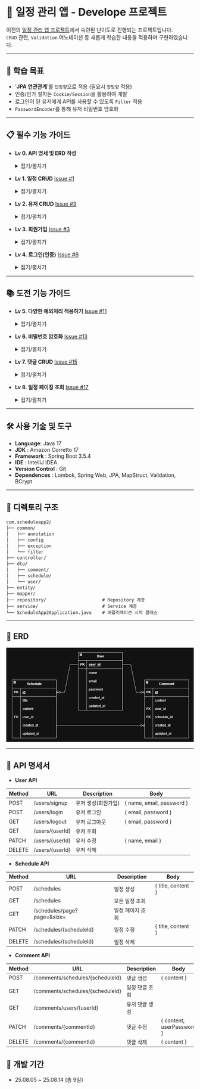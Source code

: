 # 📅 일정 관리 앱 - Develope 프로젝트
이전의 [일정 관리 앱 프로젝트](https://github.com/TwoTechSide/Sparta-Quest-Schedule-App)에서 숙련된 난이도로 진행되는 프로젝트입니다.  
`CRUD` 관련, `Validation` 어노테이션 등 새롭게 학습한 내용을 적용하며 구현하였습니다.  

- - -

## 📌 학습 목표

- '**JPA 연관관계**'를 `단방향`으로 적용 (필요시 `양방향` 적용) 
- 인증/인가 절차는 `Cookie/Session`을 활용하여 개발
- 로그인이 된 유저에게 API를 사용할 수 있도록 `Filter` 적용
- `PasswordEncoder`를 통해 유저 비밀번호 암호화

- - -

## 📋 필수 기능 가이드

- **Lv 0. API 명세 및 ERD 작성**
  <details>
  <summary>접기/펼치기</summary>

    - **API 명세서 작성하기**
        - API명세서는 프로젝트 root(최상위) 경로의 `README.md` 에 작성
    - **ERD 작성하기**
        - ERD는 프로젝트 root(최상위) 경로의 `README.md` 에 첨부
  </details>
- **Lv 1. 일정 CRUD** [Issue #1](https://github.com/TwoTechSide/Sparta-Quest-Schedule-App2/issues/1)
  <details>
  <summary>접기/펼치기</summary>

  - 일정을 생성, 조회, 수정, 삭제할 수 있습니다.
  - 일정은 아래 필드를 가집니다.
      - `작성 유저명`, `할일 제목`, `할일 내용`, `작성일`, `수정일` 필드
      - `작성일`, `수정일` 필드는 `JPA Auditing`을 활용합니다.
  </details>
- **Lv 2. 유저 CRUD** [Issue #3](https://github.com/TwoTechSide/Sparta-Quest-Schedule-App2/issues/3)
  <details>
  <summary>접기/펼치기</summary>

  - 유저를 생성, 조회, 수정, 삭제할 수 있습니다.
  - 유저는 아래와 같은 필드를 가집니다.
      - `유저명`, `이메일`, `작성일` , `수정일` 필드
      - `작성일`, `수정일` 필드는 `JPA Auditing`을 활용합니다.
  - 연관관계 구현
      - 일정은 이제 `작성 유저명` 필드 대신 `유저 고유 식별자` 필드를 가집니다.
  </details>
- **Lv 3. 회원가입** [Issue #3](https://github.com/TwoTechSide/Sparta-Quest-Schedule-App2/issues/3)
  <details>
  <summary>접기/펼치기</summary>

    - 유저에 `비밀번호` 필드를 추가합니다.
      - 비밀번호 암호화는 도전 기능에서 수행합니다.
  </details>
- **Lv 4. 로그인(인증)** [Issue #8](https://github.com/TwoTechSide/Sparta-Quest-Schedule-App2/issues/8)
  <details>
  <summary>접기/펼치기</summary>

    - 키워드  
    **인터페이스**  
      - HttpServletRequest / HttpServletResponse : 각 HTTP 요청에서 주고받는 값들을 담고 있습니다.
  - **설명**
    - **Cookie/Session**을 활용해 로그인 기능을 구현합니다. → `Filter 활용!`
    - 필터를 활용해 인증 처리를 할 수 있습니다.
    - `@Configuration` 을 활용해 필터를 등록할 수 있습니다.
  - **조건**
    - `이메일`과 `비밀번호`를 활용해 로그인 기능을 구현합니다.
    - 회원가입, 로그인 요청은 인증 처리에서 제외합니다.
  - **예외처리**
    - 로그인 시 이메일과 비밀번호가 일치하지 않을 경우 HTTP Status code 401을 반환합니다.
  </details>

- - -

## 📚 도전 기능 가이드

- **Lv 5. 다양한 예외처리 적용하기** [Issue #11](https://github.com/TwoTechSide/Sparta-Quest-Schedule-App2/issues/11)
  <details>
  <summary>접기/펼치기</summary>

    - Validation을 활용해 다양한 예외처리를 적용합니다.
    - 정해진 예외처리 항목이 있는 것이 아닌 프로젝트를 분석하고 예외사항을 지정해 봅니다.
      - 예) 할일 제목은 10글자 이내, 유저명은 4글자 이내
  </details>
- **Lv 6. 비밀번호 암호화** [Issue #13](https://github.com/TwoTechSide/Sparta-Quest-Schedule-App2/issues/13)
  <details>
  <summary>접기/펼치기</summary>

    - Lv.3에서 추가한 `비밀번호` 필드에 들어가는 비밀번호를 암호화합니다.
      - 암호화를 위한 `PasswordEncoder`를 직접 만들어 사용합니다.
  </details>
- **Lv 7. 댓글 CRUD** [Issue #15](https://github.com/TwoTechSide/Sparta-Quest-Schedule-App2/issues/15)
  <details>
  <summary>접기/펼치기</summary>

    - 생성한 일정에 댓글을 남길 수 있습니다.
      - 댓글과 유저, 일정은 연관관계를 가집니다.
  - 댓글을 저장, 조회, 수정, 삭제할 수 있습니다.
  - 댓글은 아래와 같은 필드를 가집니다.
    - `댓글 내용`, `작성일`, `수정일`, `유저 고유 식별자`, `일정 고유 식별자` 필드
    - `작성일`, `수정일` 필드는 `JPA Auditing`을 활용하여 적용합니다.
  </details>
- **Lv 8. 일정 페이징 조회** [Issue #17](https://github.com/TwoTechSide/Sparta-Quest-Schedule-App2/issues/17)
  <details>
  <summary>접기/펼치기</summary>

  - 키워드  
    **데이터베이스**
      - offset / limit : SELECT 쿼리에 적용해서 데이터를 제한 범위에 맞게 조회할 수 있습니다.
  
    **페이징**
      - Pageable : Spring Data JPA에서 제공되는 페이징 관련 인터페이스 입니다.
      - PageRequest : Spring Data JPA에서 제공되는 페이지 요청 관련 클래스입니다.
    - 일정을 Spring Data JPA의 `Pageable`과 `Page` 인터페이스를 활용하여 페이지네이션을 구현
      - `페이지 번호`와 `페이지 크기`를 쿼리 파라미터로 전달하여 요청하는 항목을 나타냅니다.
      - `할일 제목`, `할일 내용`, `댓글 개수`, `일정 작성일`, `일정 수정일`, `일정 작성 유저명` 필드를 조회합니다.
      - 디폴트 `페이지 크기`는 10으로 적용합니다.
    - 일정의 `수정일`을 기준으로 내림차순 정렬합니다.
  </details>

- - -

## 🛠 사용 기술 및 도구

- **Language**: Java 17
- **JDK** : Amazon Corretto 17
- **Framework** : Spring Boot 3.5.4
- **IDE** : IntelliJ IDEA
- **Version Control** : Git
- **Dependences** : Lombok, Spring Web, JPA, MapStruct, Validation, BCrypt

- - -

## 📁 디렉토리 구조

```
com.scheduleapp2/
├── common/
│   ├── annotation
│   ├── config
│   ├── exception
│   └── filter
├── controller/
├── dto/
│   ├── comment/
│   ├── schedule/
│   └── user/ 
├── entity/
├── mapper/
├── repository/                     # Repository 계층
├── service/                        # Service 계층
└── ScheduleApp2Application.java    # 애플리케이션 시작 클래스
```

- - -

## 📄 ERD

![img](.github/assets/ERD.png)

- - -

## 📄 API 명세서

- **User API**

| Method | URL             | Description | Body                      |
|--------|-----------------|-------------|---------------------------|
| POST   | /users/signup   | 유저 생성(회원가입) | { name, email, password } |
| POST   | /users/login    | 유저 로그인      | { email, password }       |
| GET    | /users/logout   | 유저 로그아웃     | { email, password }       |
| GET    | /users/{userId} | 유저 조회       |                           |
| PATCH  | /users/{userId} | 유저 수정       | { name, email }           |
| DELETE | /users/{userId} | 유저 삭제       |                           |

- **Schedule API**

| Method | URL                         | Description | Body               |
|--------|-----------------------------|-------------|--------------------|
| POST   | /schedules                  | 일정 생성       | { title, content } |
| GET    | /schedules                  | 모든 일정 조회    |                    |
| GET    | /schedules/page?page=&size= | 일정 페이지 조회   |                    |
| PATCH  | /schedules/{scheduleId}     | 일정 수정       | { title, content } |
| DELETE | /schedules/{scheduleId}     | 일정 삭제       |                    |

- **Comment API**

| Method | URL                              | Description | Body                      |
|--------|----------------------------------|-------------|---------------------------|
| POST   | /comments/schedules/{scheduleId} | 댓글 생성       | { content }               |
| GET    | /comments/schedules/{scheduleId} | 일정 댓글 조회    |                           |
| GET    | /comments/users/{userId}         | 유저 댓글 생성    |                           |
| PATCH  | /comments/{commentId}            | 댓글 수정       | { content, userPassword } |
| DELETE | /comments/{commentId}            | 댓글 삭제       | { content }               |


## 📅 개발 기간

-  25.08.05 ~ 25.08.14 (총 9일)
